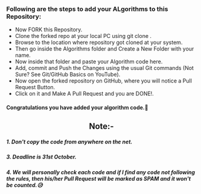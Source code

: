 ### Following are the steps to add your ALgorithms to this Repository:
- Now FORK this Repository.
- Clone the forked repo at your local PC using git clone <url>.
- Browse to the location where repository got cloned at your system.
- Then go inside the Algorithms folder and Create a New Folder with your name.
- Now inside that folder and paste your Algorithm code here. 
- Add, commit and Push the Changes using the usual Git commands (Not Sure? See Git/GitHub Basics on YouTube).
- Now open the forked repository on GitHub, where you will notice a Pull Request Button.
- Click on it and Make A Pull Request and you are DONE!.
#### Congratulations you have added your algorithm code.🥳

## <div align="center">Note:-</div>

##### 1. Don't copy the code from anywhere on the net.
##### 3. Deadline is 31st October.
##### 4. We will personally check each code and if I find any code not following the rules, then his/her Pull Request will be marked as SPAM and it won't be counted.😥
###

